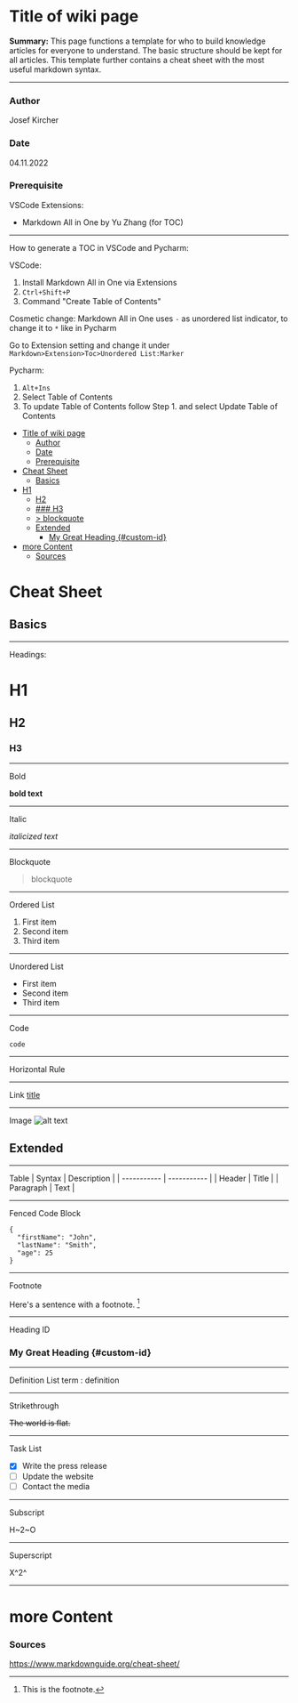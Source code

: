 # Title of wiki page

**Summary:** This page functions a template for who to build knowledge articles for everyone to understand. The basic structure should be kept for all articles. This template further contains a cheat sheet with the most useful markdown syntax.


---
### Author

Josef Kircher

### Date

04.11.2022

### Prerequisite
VSCode Extensions:

- Markdown All in One by Yu Zhang (for TOC)

---

How to generate a TOC in VSCode and Pycharm:

VSCode: 

1. Install Markdown All in One via Extensions
2. ``Ctrl+Shift+P``
3. Command "Create Table of Contents"

Cosmetic change: Markdown All in One uses `-` as unordered list indicator, to change it to `*` like in Pycharm 

Go to Extension setting and change it under `Markdown>Extension>Toc>Unordered List:Marker`

Pycharm:

1. ``Alt+Ins``
2. Select Table of Contents
3. To update Table of Contents follow Step 1. and select Update Table of Contents

* [Title of wiki page](#title-of-wiki-page)
    * [Author](#author)
    * [Date](#date)
    * [Prerequisite](#prerequisite)
* [Cheat Sheet](#cheat-sheet)
  * [Basics](#basics)
* [H1](#h1)
  * [H2](#h2)
  * [### H3](#-h3)
  * [> blockquote](#-blockquote)
  * [Extended](#extended)
    * [My Great Heading {#custom-id}](#my-great-heading-custom-id)
* [more Content](#more-content)
    * [Sources](#sources)

# Cheat Sheet

## Basics

---

Headings:
# H1
## H2
### H3
---
Bold 

**bold text**

---
Italic 

*italicized text*

---
Blockquote

> blockquote
---
Ordered List
1. First item
2. Second item
3. Third item

---
Unordered List
- First item
- Second item
- Third item

---
Code 	

`code`

---

Horizontal Rule

---

Link
[title](https://www.example.com)

---
Image
![alt text](image.jpg)

## Extended

---
Table
| Syntax | Description |
| ----------- | ----------- |
| Header | Title |
| Paragraph | Text |

---
Fenced Code Block
```
{
  "firstName": "John",
  "lastName": "Smith",
  "age": 25
}
```

---
Footnote 	

Here's a sentence with a footnote. [^1]

[^1]: This is the footnote.

---
Heading ID 	

### My Great Heading {#custom-id}

---
Definition List 
term
: definition

---
Strikethrough 	

~~The world is flat.~~

---

Task List
- [x] Write the press release
- [ ] Update the website
- [ ] Contact the media

---

Subscript 	

H~2~O

---

Superscript 	

X^2^ 

---

# more Content


### Sources
https://www.markdownguide.org/cheat-sheet/